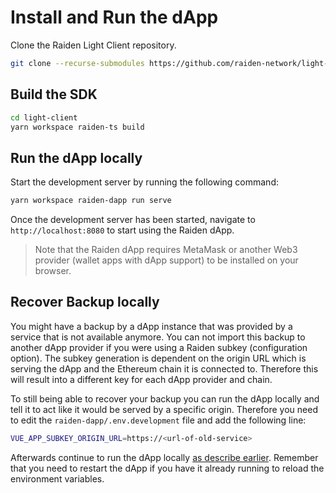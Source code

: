 # Install and Run the dApp

Clone the Raiden Light Client repository.

```bash
git clone --recurse-submodules https://github.com/raiden-network/light-client.git
```

## Build the SDK

```bash
cd light-client
yarn workspace raiden-ts build
```

## Run the dApp locally

Start the development server by running the following command:

```bash
yarn workspace raiden-dapp run serve
```

Once the development server has been started, navigate to `http://localhost:8080` to start using the Raiden dApp.

> Note that the Raiden dApp requires MetaMask or another Web3 provider (wallet apps with dApp support) to be installed on your browser.

## Recover Backup locally

You might have a backup by a dApp instance that was provided by a service that
is not available anymore. You can not import this backup to another dApp
provider if you were using a Raiden subkey (configuration option). The subkey
generation is dependent on the origin URL which is serving the dApp and the
Ethereum chain it is connected to. Therefore this will result into a different
key for each dApp provider and chain.

To still being able to recover your backup you can run the dApp locally and tell
it to act like it would be served by a specific origin. Therefore you need to
edit the `raiden-dapp/.env.development` file and add the following line:

```sh
VUE_APP_SUBKEY_ORIGIN_URL=https://<url-of-old-service>
```

Afterwards continue to run the dApp locally [as describe
earlier](#install-and-run-the-dapp). Remember that you need to restart the dApp
if you have it already running to reload the environment variables.
